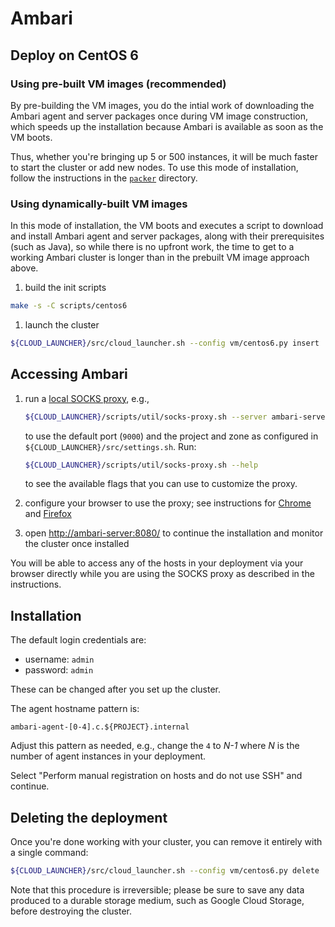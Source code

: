 Ambari
======

Deploy on CentOS 6
------------------

### Using pre-built VM images (recommended)

By pre-building the VM images, you do the intial work of downloading the Ambari
agent and server packages once during VM image construction, which speeds up the
installation because Ambari is available as soon as the VM boots.

Thus, whether you're bringing up 5 or 500 instances, it will be much faster to
start the cluster or add new nodes. To use this mode of installation, follow the
instructions in the [`packer`](packer/) directory.

### Using dynamically-built VM images

In this mode of installation, the VM boots and executes a script to download and
install Ambari agent and server packages, along with their prerequisites (such
as Java), so while there is no upfront work, the time to get to a working Ambari
cluster is longer than in the prebuilt VM image approach above.

1. build the init scripts

  ```bash
  make -s -C scripts/centos6
  ```

1. launch the cluster

  ```bash
  ${CLOUD_LAUNCHER}/src/cloud_launcher.sh --config vm/centos6.py insert
  ```

Accessing Ambari
----------------

1. run a [local SOCKS proxy](../../../../scripts/util/socks-proxy.md), e.g.,

   ```bash
   ${CLOUD_LAUNCHER}/scripts/util/socks-proxy.sh --server ambari-server
   ```

   to use the default port (`9000`) and the project and zone as configured in
   `${CLOUD_LAUNCHER}/src/settings.sh`. Run:

   ```bash
   ${CLOUD_LAUNCHER}/scripts/util/socks-proxy.sh --help
   ```

   to see the available flags that you can use to customize the proxy.

1. configure your browser to use the proxy;
   see instructions for
   [Chrome](../../../../scripts/util/socks-proxy.md#chrome) and
   [Firefox](../../../../scripts/util/socks-proxy.md#firefox)

1. open [http://ambari-server:8080/](http://ambari-server:8080) to continue the
   installation and monitor the cluster once installed

You will be able to access any of the hosts in your deployment via your browser
directly while you are using the SOCKS proxy as described in the instructions.

Installation
------------

The default login credentials are:

* username: `admin`
* password: `admin`

These can be changed after you set up the cluster.

The agent hostname pattern is:

```
ambari-agent-[0-4].c.${PROJECT}.internal
```

Adjust this pattern as needed, e.g., change the `4` to _N-1_ where _N_ is the
number of agent instances in your deployment.

Select "Perform manual registration on hosts and do not use SSH" and continue.

Deleting the deployment
-----------------------

Once you're done working with your cluster, you can remove it entirely with a
single command:

```bash
${CLOUD_LAUNCHER}/src/cloud_launcher.sh --config vm/centos6.py delete
```

Note that this procedure is irreversible; please be sure to save any data
produced to a durable storage medium, such as Google Cloud Storage, before
destroying the cluster.

